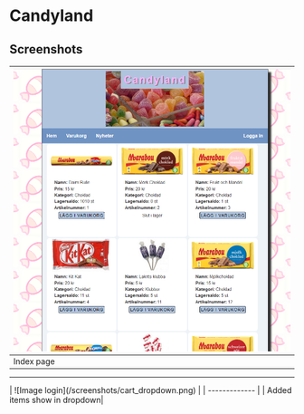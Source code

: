 # Candyland
## Screenshots
| ![Image login](/screenshots/index.png)   | 
| ------------- | 
| Index page| 
<hr>
| ![Image login](/screenshots/cart_dropdown.png)   | 
| ------------- | 
| Added items show in dropdown| 

